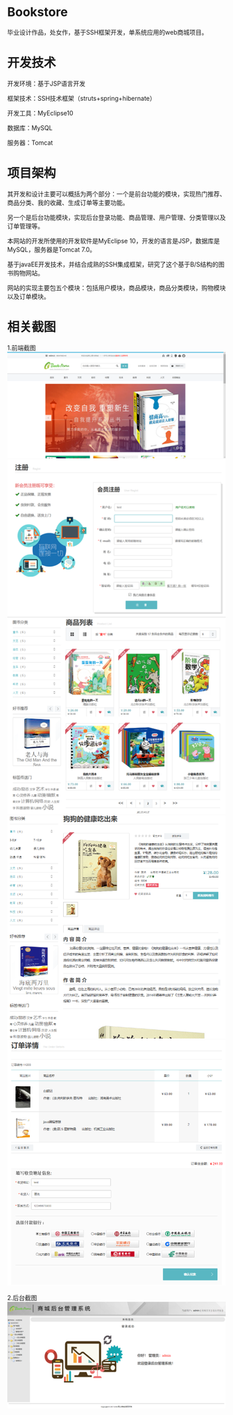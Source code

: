 # Bookstore
毕业设计作品，处女作，基于SSH框架开发，单系统应用的web商城项目。

# 开发技术
开发环境：基于JSP语言开发

框架技术：SSH技术框架（struts+spring+hibernate）

开发工具：MyEclipse10

数据库：MySQL

服务器：Tomcat

# 项目架构
其开发和设计主要可以概括为两个部分：一个是前台功能的模块，实现热门推荐、商品分类、我的收藏、生成订单等主要功能。

另一个是后台功能模块，实现后台登录功能、商品管理、用户管理、分类管理以及订单管理等。

本网站的开发所使用的开发软件是MyEclipse 10，开发的语言是JSP，数据库是MySQL，服务器是Tomcat 7.0。

基于javaEE开发技术，并结合成熟的SSH集成框架，研究了这个基于B/S结构的图书购物网站。

网站的实现主要包五个模块：包括用户模块，商品模块，商品分类模块，购物模块以及订单模块。

# 相关截图

1.前端截图
![image](https://github.com/bluestaree/bookstore/blob/master/WebRoot/image/public/4-1.png)
![image](https://github.com/bluestaree/bookstore/blob/master/WebRoot/image/public/4-2.png)
![image](https://github.com/bluestaree/bookstore/blob/master/WebRoot/image/public/4-5.png)
![image](https://github.com/bluestaree/bookstore/blob/master/WebRoot/image/public/4-7.png)
![image](https://github.com/bluestaree/bookstore/blob/master/WebRoot/image/public/4-8.png)

2.后台截图
![image](https://github.com/bluestaree/bookstore/blob/master/WebRoot/image/public/4-10.png)
